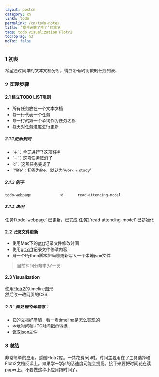 ```yaml
---
layout: postcn
category: cn
linka: todo
permalink: /cn/todo-notes
title: ‘我今天做了啥？’的笔记
tags: todo visualization Flotr2
tocTopTag: h3
noToc: false
---
```


### 1 初衷

希望通过简单的文本文档分析，得到带有时间戳的任务列表。

### 2 实现步骤

#### 2.1 建立TODO LIST规则
- 所有任务放在一个文本文档
- 每一行代表一个任务
- 每一行的第一个单词作为任务名称
- 每天对任务进度进行更新

##### 2.1.1 更新规则
- ‘＋’：今天进行了这项任务
- ‘－’：这项任务取消了
- ‘d’：这项任务完成了
- ‘#life’：标签为life，默认为’work + study’

##### 2.1.2 例子
```todo-webpage 			+d      ```
```read-attending-model```

##### 2.1.3 说明
任务1‘todo-webpage’ 已更新，已完成
任务2‘read-attending-model’ 已初始化

#### 2.2 记录文件更新
- 使用Mac下的[stat](https://developer.apple.com/library/mac/documentation/Darwin/Reference/ManPages/man1/stat.1.html)记录文件修改时间
- 使用[git diff](https://git-scm.com/docs/git-diff)记录文件修改内容
- 用一个Python脚本把当前更新写入一个本地json文件

>目前时间分辨率为‘一天’

#### 2.3 Visualization
使用[Flotr2](http://www.humblesoftware.com/flotr2/)的timeline图形   
然后改一改网页的CSS

##### 2.3.1 要处理的问题有：
- 它的文档好简陋，看一看timeline是怎么实现的
- 本地时间和UTC时间戳的转换
- 读取json文件

### 3 总结
非常简单的应用。感谢Flotr2库。一共花费5小时。时间主要用在了工具选择和Flotr2文档阅读上。如果学一学js的话速度可能会提高。接下来要把时间花在读paper上。不要做这种小应用拖时间了。